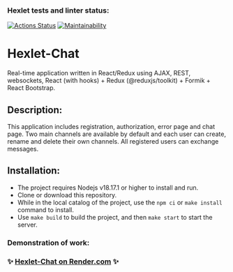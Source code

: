 ### Hexlet tests and linter status:

[![Actions Status](https://github.com/AxeRicin/frontend-project-12/actions/workflows/hexlet-check.yml/badge.svg)](https://github.com/AxeRicin/frontend-project-12/actions)
[![Maintainability](https://api.codeclimate.com/v1/badges/c3fe031c453a3d8f1f7d/maintainability)](https://codeclimate.com/github/AxeRicin/frontend-project-12/maintainability)


# Hexlet-Chat

Real-time application written in React/Redux using AJAX, REST, websockets, React (with hooks) + Redux (@reduxjs/toolkit) + Formik + React Bootstrap.

## Description:

This application includes registration, authorization, error page and chat page. Two main channels are available by default and each user can create, rename and delete their own channels. All registered users can exchange messages.

## Installation:

* The project requires Nodejs v18.17.1 or higher to install and run.
* Clone or download this repository.
* While in the local catalog of the project, use the `npm ci` or `make install` command to install.
* Use `make build` to build the project, and then `make start` to start the server.

### Demonstration of work:
### :sparkles: [Hexlet-Chat on Render.com](https://axericin-frontend-project-12-hexlet-chat.onrender.com/) :sparkles:
